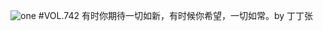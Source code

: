 ![one](http://image.wufazhuce.com/FvWH1m1hKMQr0Wr5_jLrj9y1YMgr)
#VOL.742
有时你期待一切如新，有时候你希望，一切如常。by 丁丁张